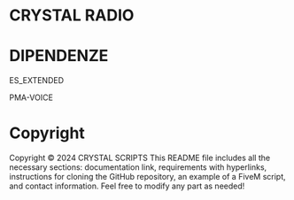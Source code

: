# CRYSTAL RADIO

# DIPENDENZE

ES_EXTENDED

PMA-VOICE

# Copyright
Copyright © 2024 CRYSTAL SCRIPTS This README file includes all the necessary sections: documentation link, requirements with hyperlinks, instructions for cloning the GitHub repository, an example of a FiveM script, and contact information. Feel free to modify any part as needed!
